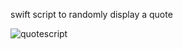 swift script to randomly display a quote

![quotescript](https://github.com/user-attachments/assets/17daae49-c687-44d9-b6fd-1239d691686f)
